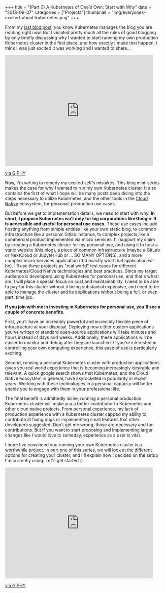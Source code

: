 +++
title = "(Part 0) A Kubernetes of One's Own: Start with Why"
date = "2018-09-07"
categories = ["Projects"]
thumbnail = "img/everyones-excited-about-kubernetes.png"
+++

From my [last blog post](/post/blog-running-on-k8s), you know Kubernetes manages the blog you are
reading right now. But I violated pretty much all the rules of good blogging
by only briefly discussing why I wanted to start running my
own production Kubernetes cluster in the first place, and how exactly I made
that happen. I think I was just excited it was working and I wanted to share...

<iframe src="https://giphy.com/embed/xT5LMWQDffrp1MZ2OA" width="480"
height="360" frameBorder="0" class="giphy-embed" allowFullScreen></iframe><p><a
href="https://giphy.com/gifs/season-11-the-simpsons-11x14-xT5LMWQDffrp1MZ2OA">via
GIPHY</a></p>

Now, I'm writing to remedy my excited self's mistakes. This blog mini-series
makes the case for why I wanted to run my own Kubernetes cluster. It also
contains the first of what I hope will be many posts deep diving into the steps necessary to utilize
Kubernetes, and the other tools in the [Cloud Native](https://www.cncf.io/) ecosystem,
for personal, production use cases.

But before we get to implementation details, we need to start with why.
**In short, I propose Kubernetes isn't only for big corporations like Google.
It is accessible and useful for personal use cases.** These use cases include hosting anything from
simple entities like your own static blog, to common infrastructure like a
personal Gitlab instance, to complex projects like a commercial product
implemented via micro services. I'll support my claim by creating
a Kubernetes cluster for my personal use, and using it
to host a static website (this blog), a piece of common infrastructure (maybe a
GitLab or NextCloud or JupyterHub or ... SO MANY OPTIONS), and a more complex micro-services application
(tbd exactly what that application will be). I'll use these projects as "real
world" test cases for different Kubernetes/Cloud Native technologies and best practices.
Since my target audience is developers using Kubernetes for personal use,
and that's what I am, I will place a special
focus on cost and maintainability. I need to be able to pay for this cluster
without it being substantial expensive, and need to be able to manage the cluster and
its applications without being a full, or even part, time job.

**If you join with me in investing in Kubernetes for personal use, you'll see a
couple of concrete benefits.**

First, you'll have an incredibly powerful and
incredibly flexible piece of infrastructure at your disposal. Deploying new
either custom applications you've written or standard open-source applications
will take minutes and hours instead of days and weeks.
Additionally, these applications will be easier to monitor and debug after they are
launched. If you're interested in controlling your own computing experience, this ease of use is
particularly exciting.

Second, running a personal Kubernetes cluster with production applications gives
you real world experience that is becoming increasingly desirable and relevant.
A quick google search shows that Kubernetes, and the Cloud Native ecosystem in
general, have skyrocketed in popularity in recent years. Working with these
technologies in a personal capacity will better enable you to engage with them
in your professional life.

The final benefit is admittedly niche; running a personal production Kubernetes cluster
will make you a better contributor to Kubernetes and other cloud native
projects. From personal experience, my lack of production
experience with a Kubernetes cluster capped my ability to contribute at fixing
bugs or implementing small features that other developers suggested. Don't get me
wrong, those are necessary and fun contributions. But if you want to
start proposing and implementing larger changes like I would love to someday,
experience as a user is vital.

I hope I've convinced you running your own Kubernetes cluster is a worthwhile
project. In [part one](/post/a-kubernetes-of-ones-own-part-1) of this series,
we will look at the different options for
creating your cluster, and I'll explain how I decided on the setup I'm
currently using. Let's get started :)

<iframe src="https://giphy.com/embed/l2JecCAExsqUC4HDy" width="480" height="360"
frameBorder="0" class="giphy-embed" allowFullScreen></iframe><p><a
href="https://giphy.com/gifs/season-13-the-simpsons-13x7-l2JecCAExsqUC4HDy">via
GIPHY</a></p>
